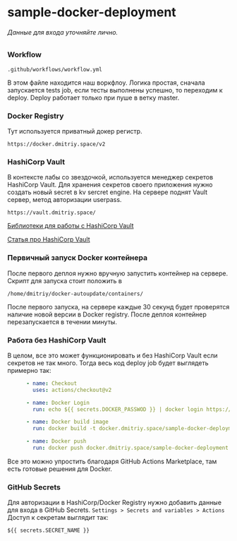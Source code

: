 # sample-docker-deployment
######  Данные для входа уточняйте лично.

### Workflow
```
.github/workflows/workflow.yml
```
В этом файле находится наш воркфлоу. Логика простая, сначала запускается tests job, если тесты выполнены успешно, то переходим к deploy. Deploy работает только при пуше в ветку master.

### Docker Registry
Тут используется приватный докер регистр.
```agsl
https://docker.dmitriy.space/v2
```

### HashiCorp Vault
В контексте лабы со звездочкой, используется менеджер секретов HashiCorp Vault. Для хранения секретов своего приложения нужно создать новый secret в kv sercret engine. На сервере поднят Vault сервер, метод авторизации userpass. 
```agsl
https://vault.dmitriy.space/
```

[Библиотеки для работы с HashiCorp Vault](https://developer.hashicorp.com/vault/api-docs/libraries)

[Статья про HashiCorp Vault](https://habr.com/ru/articles/536694/)

### Первичный запуск Docker контейнера 
После первого деплоя нужно вручную запустить контейнер на сервере. Скрипт для запуска стоит положить в 
```agsl
/home/dmitriy/docker-autoupdate/containers/
```
После первого запуска, на сервере каждые 30 секунд будет проверятся наличие новой версии в Docker registry. После деплоя контейнер перезапускается в течении минуты. 

### Работа без HashiCorp Vault
В целом, все это может функционировать и без HashiCorp Vault если секретов не так много. Тогда весь код deploy job будет выглядеть примерно так:
```yaml
      - name: Checkout
        uses: actions/checkout@v2

      - name: Docker Login
        run: echo ${{ secrets.DOCKER_PASSWOD }} | docker login https://docker.dmitriy.space/ --username${{ secrets.DOCKER_USERNAME }} --password-stdin

      - name: Docker build image
        run: docker build -t docker.dmitriy.space/sample-docker-deployment:latest .

      - name: Docker push
        run: docker push docker.dmitriy.space/sample-docker-deployment:latest
```
Все это можно упростить благодаря GitHub Actions Marketplace, там есть готовые решения для Docker.

### GitHub Secrets
Для авторизации в HashiCorp/Docker Registry нужно добавить данные для входа в GitHub Secrets. 
```Settings > Secrets and variables > Actions ```
Доступ к секретам выглядит так: 
```agsl
${{ secrets.SECRET_NAME }}
```